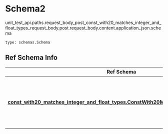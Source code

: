 # Schema2
unit_test_api.paths.request_body_post_const_with20_matches_integer_and_float_types_request_body.post.request_body.content.application_json.schema
```
type: schemas.Schema
```

## Ref Schema Info
Ref Schema | Input Type | Output Type
---------- | ---------- | -----------
[**const_with20_matches_integer_and_float_types.ConstWith20MatchesIntegerAndFloatTypes**](../../../../../../components/schema/const_with20_matches_integer_and_float_types.md) | dict, schemas.immutabledict, str, datetime.date, datetime.datetime, uuid.UUID, int, float, bool, None, list, tuple, bytes, io.FileIO, io.BufferedReader | schemas.immutabledict, str, float, int, bool, None, tuple, bytes, io.FileIO
